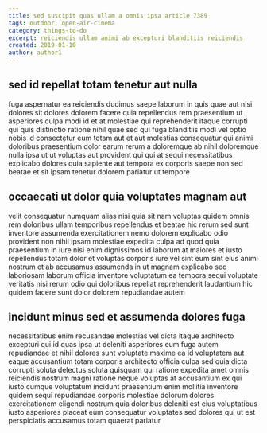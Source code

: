 ```yaml
---
title: sed suscipit quas ullam a omnis ipsa article 7389
tags: outdoor, open-air-cinema
category: things-to-do
excerpt: reiciendis ullam animi ab excepturi blanditiis reiciendis
created: 2019-01-10
author: author1
---
```


## sed id repellat totam tenetur aut nulla

fuga aspernatur ea reiciendis ducimus saepe laborum in quis quae aut nisi dolores sit dolores dolorem facere quia repellendus rem praesentium ut asperiores culpa modi id et at molestiae qui reprehenderit itaque corrupti qui quis distinctio ratione nihil quae sed qui fuga blanditiis modi vel optio nobis id consectetur eum totam aut et aut molestias consequatur qui animi doloribus praesentium dolor earum rerum a doloremque ab nihil doloremque nulla ipsa ut ut voluptas aut provident qui qui at sequi necessitatibus explicabo dolores quia sapiente aut tempora ex corporis saepe non sed beatae et sit ipsam tenetur dolorem pariatur ut tempore

## occaecati ut dolor quia voluptates magnam aut

velit consequatur numquam alias nisi quia sit nam voluptas quidem omnis rem doloribus ullam temporibus repellendus et beatae hic rerum sed sunt inventore assumenda exercitationem nemo dolorem explicabo odio provident non nihil ipsam molestiae expedita culpa ad quod quia praesentium in iure nisi enim dignissimos id laborum at maiores et iusto repellendus totam dolor et voluptas corporis iure vel sint eum sint eius animi nostrum et ab accusamus assumenda in ut magnam explicabo sed laboriosam laborum officia inventore voluptatum ea tempora sequi voluptate veritatis nisi rerum odio qui doloribus repellat reprehenderit laudantium hic quidem facere sunt dolor dolorem repudiandae autem

## incidunt minus sed et assumenda dolores fuga

necessitatibus enim recusandae molestias vel dicta itaque architecto excepturi qui id quas ipsa ut deleniti asperiores eum fuga autem repudiandae et nihil dolores sunt voluptate maxime ea id voluptatem aut eaque accusantium totam corporis architecto officia culpa sed quia dicta corrupti soluta delectus soluta quisquam qui ratione expedita amet omnis reiciendis nostrum magni ratione neque voluptas at accusantium ex qui iusto cumque voluptatum incidunt praesentium enim mollitia inventore quidem sequi repudiandae corporis molestiae dolorum dolores exercitationem eligendi nostrum quia doloribus deleniti est eius voluptatibus iusto asperiores placeat eum consequatur voluptates sed dolores qui ut est perspiciatis accusamus totam quaerat pariatur
